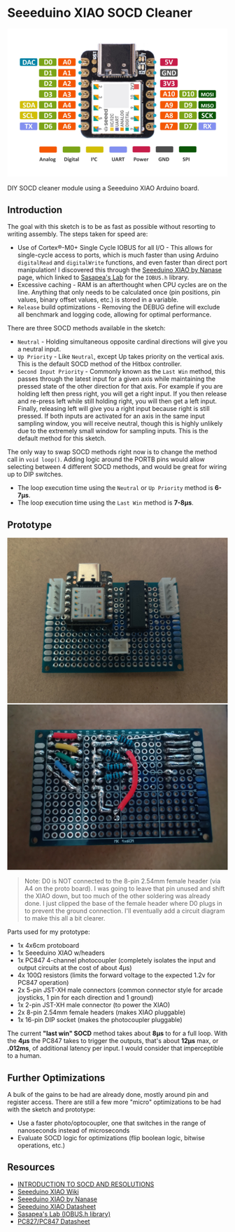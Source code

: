 # Seeeduino XIAO SOCD Cleaner

![Seeedino XIAO pinout](/assets/Seeeduino-XIAO-pinout.jpg)

DIY SOCD cleaner module using a Seeeduino XIAO Arduino board.

## Introduction

The goal with this sketch is to be as fast as possible without resorting to writing assembly. The steps taken for speed are:

* Use of Cortex®-M0+ Single Cycle IOBUS for all I/O - This allows for single-cycle access to ports, which is much faster than using Arduino `digitalRead` and `digitalWrite` functions, and even faster than direct port manipulation! I discovered this through the [Seeeduino XIAO by Nanase](https://wiki.seeedstudio.com/Seeeduino-XIAO-by-Nanase/#use-single-cycle-iobus) page, which linked to [Sasapea's Lab](https://lab.sasapea.mydns.jp/2020/03/16/seeeduino-xiao/) for the `IOBUS.h` library.
* Excessive caching - RAM is an afterthought when CPU cycles are on the line. Anything that only needs to be calculated once (pin positions, pin values, binary offset values, etc.) is stored in a variable.
* `Release` build optimizations - Removing the DEBUG define will exclude all benchmark and logging code, allowing for optimal performance.

There are three SOCD methods available in the sketch:

* `Neutral` - Holding simultaneous opposite cardinal directions will give you a neutral input.
* `Up Priority` - Like `Neutral`, except Up takes priority on the vertical axis. This is the default SOCD method of the Hitbox controller.
* `Second Input Priority` - Commonly known as the `Last Win` method, this passes through the latest input for a given axis while maintaining the pressed state of the other direction for that axis. For example if you are holding left then press right, you will get a right input. If you then release and re-press left while still holding right, you will then get a left input. Finally, releasing left will give you a right input because right is still pressed. If both inputs are activated for an axis in the same input sampling window, you will receive neutral, though this is highly unlikely due to the extremely small window for sampling inputs. This is the default method for this sketch.

The only way to swap SOCD methods right now is to change the method call in `void loop()`. Adding logic around the PORTB pins would allow selecting between 4 different SOCD methods, and would be great for wiring up to DIP switches.

* The loop execution time using the `Neutral` or `Up Priority` method is **6-7μs**.
* The loop execution time using the `Last Win` method is **7-8μs**.

## Prototype

![XIAO SOCD Prototype Front](/assets/xiao_socd_proto1_front.jpg)
![XIAO SOCD Prototype Back](/assets/xiao_socd_proto1_back.jpg)

> Note: D0 is NOT connected to the 8-pin 2.54mm female header (via A4 on the proto board). I was going to leave that pin unused and shift the XIAO down, but too much of the other soldering was already done. I just clipped the base of the female header where D0 plugs in to prevent the ground connection. I'll eventually add a circuit diagram to make this all a bit clearer.

Parts used for my prototype:

* 1x 4x6cm protoboard
* 1x Seeeduino XIAO w/headers
* 1x PC847 4-channel photocoupler (completely isolates the input and output circuits at the cost of about 4μs)
* 4x 100Ω resistors (limits the forward voltage to the expected 1.2v for PC847 operation)
* 2x 5-pin JST-XH male connectors (common connector style for arcade joysticks, 1 pin for each direction and 1 ground)
* 1x 2-pin JST-XH male connector (to power the XIAO)
* 2x 8-pin 2.54mm female headers (makes XIAO pluggable)
* 1x 16-pin DIP socket (makes the photocoupler pluggable)

The current **"last win" SOCD** method takes about **8μs** to for a full loop. With the **4μs** the PC847 takes to trigger the outputs, that's about **12μs** max, or **.012ms**, of additional latency per input. I would consider that imperceptible to a human.

## Further Optimizations

A bulk of the gains to be had are already done, mostly around pin and register access. There are still a few more "micro" optimizations to be had with the sketch and prototype:

* Use a faster photo/optocoupler, one that switches in the range of nanoseconds instead of microseconds
* Evaluate SOCD logic for optimizations (flip boolean logic, bitwise operations, etc.)

## Resources

* [INTRODUCTION TO SOCD AND RESOLUTIONS](https://www.hitboxarcade.com/blogs/faq/what-is-an-socd)
* [Seeeduino XIAO Wiki](https://wiki.seeedstudio.com/Seeeduino-XIAO/)
* [Seeeduino XIAO by Nanase](https://wiki.seeedstudio.com/Seeeduino-XIAO-by-Nanase/)
* [Seeeduino XIAO Datasheet](https://files.seeedstudio.com/wiki/Seeeduino-XIAO/res/Seeeduino-XIAO-v1.0-SCH-191112.pdf)
* [Sasapea's Lab (IOBUS.h library)](https://lab.sasapea.mydns.jp/2020/03/16/seeeduino-xiao/)
* [PC827/PC847 Datasheet](https://datasheet.octopart.com/PC847-Sharp-Microelectronics-datasheet-101325.pdf)
